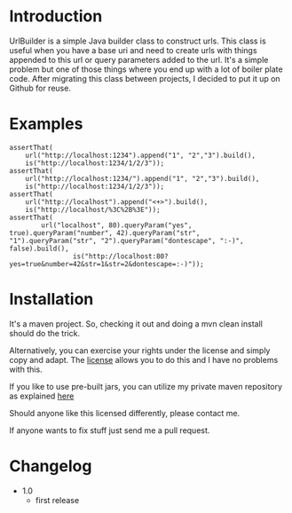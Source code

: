 # Introduction

UrlBuilder is a simple Java builder class to construct urls. This class is useful when you have a base uri and need to create urls with things appended to this url or query parameters added to the url. It's a simple problem but one of those things where you end up with a lot of boiler plate code. After migrating this class between projects, I decided to put it up on Github for reuse.

# Examples

    assertThat(
        url("http://localhost:1234").append("1", "2","3").build(),
        is("http://localhost:1234/1/2/3"));
    assertThat(
        url("http://localhost:1234/").append("1", "2","3").build(), 
        is("http://localhost:1234/1/2/3"));
    assertThat(
        url("http://localhost").append("<+>").build(), 
        is("http://localhost/%3C%2B%3E"));
    assertThat(
            url("localhost", 80).queryParam("yes", true).queryParam("number", 42).queryParam("str", "1").queryParam("str", "2").queryParam("dontescape", ":-)", false).build(), 
                    is("http://localhost:80?yes=true&number=42&str=1&str=2&dontescape=:-)"));
    

# Installation

It's a maven project. So, checking it out and doing a mvn clean install should do the trick.

Alternatively, you can exercise your rights under the license and simply copy and adapt. The [license](https://github.com/jillesvangurp/urlbuilder/blob/master/LICENSE) allows you to do this and I have no problems with this.

If you like to use pre-built jars, you can utilize my private maven repository as explained [here](http://www.jillesvangurp.com/2013/02/27/maven-and-my-github-projects/)

Should anyone like this licensed differently, please contact me.

If anyone wants to fix stuff just send me a pull request.

# Changelog
* 1.0
    * first release

